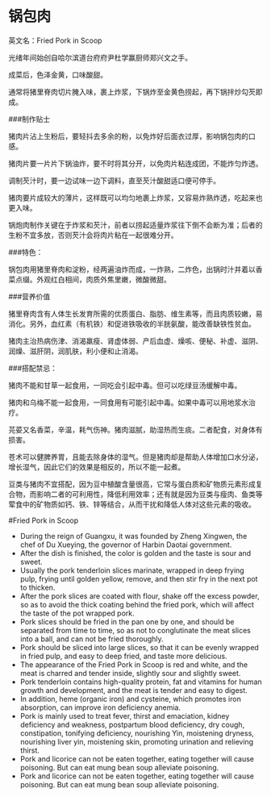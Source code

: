 # 锅包肉

英文名：Fried Pork in Scoop

光绪年间始创自哈尔滨道台府府尹杜学赢厨师郑兴文之手。

成菜后，色泽金黄，口味酸甜。

通常将猪里脊肉切片腌入味，裹上炸浆，下锅炸至金黄色捞起，再下锅拌炒勾芡即成。

###制作贴士

猪肉片沾上生粉后，要轻抖去多余的粉，以免炸好后面衣过厚，影响锅包肉的口感。

猪肉片要一片片下锅油炸，要不时将其分开，以免肉片粘连成团，不能炸匀炸透。

调制芡汁时，要一边试味一边下调料，直至芡汁酸甜适口便可停手。

猪肉要片成较大的薄片，这样既可以均匀地裹上炸浆，又容易炸熟炸透，吃起来也更入味。

锅炮肉制作关键在于炸浆和芡汁，前者以捞起适量炸浆往下倒不会断为准；后者的生粉不宜多放，否则芡汁会将肉片粘在一起很难分开。

###特色：

锅包肉用猪里脊肉和淀粉，经两遍油炸而成，一炸熟，二炸色，出锅时汁并着以香菜点缀。外观红白相间，肉质外焦里嫩，微酸微甜。

###营养价值

猪里脊肉含有人体生长发育所需的优质蛋白、脂肪、维生素等，而且肉质较嫩，易消化。另外，血红素（有机铁）和促进铁吸收的半胱氨酸，能改善缺铁性贫血。

猪肉主治热病伤津、消渴羸瘦、肾虚体弱、产后血虚、燥咳、便秘、补虚、滋阴、润燥、滋肝阴，润肌肤，利小便和止消渴。

###搭配禁忌：

猪肉不能和甘草一起食用，一同吃会引起中毒。但可以吃绿豆汤缓解中毒。

猪肉和乌梅不能一起食用，一同食用有可能引起中毒。如果中毒可以用地浆水治疗。

芫荽又名香菜，辛温，耗气伤神。猪肉滋腻，助湿热而生痰。二者配食，对身体有损害。

苍术可以健脾养胃，且能去除身体的湿气。但是猪肉却是帮助人体增加口水分泌，增长湿气，因此它们的效果是相反的，所以不能一起煮。

豆类与猪肉不宜搭配，因为豆中植酸含量很高，它常与蛋白质和矿物质元素形成复合物，而影响二者的可利用性，降低利用效率；还有就是因为豆类与瘦肉、鱼类等荤食中的矿物质如钙、铁、锌等结合，从而干扰和降低人体对这些元素的吸收。


#Fried Pork in Scoop

- During the reign of Guangxu, it was founded by Zheng Xingwen, the chef of Du Xueying, the governor of Harbin Daotai government.
- After the dish is finished, the color is golden and the taste is sour and sweet.
- Usually the pork tenderloin slices marinate, wrapped in deep frying pulp, frying until golden yellow, remove, and then stir fry in the next pot to thicken.
- After the pork slices are coated with flour, shake off the excess powder, so as to avoid the thick coating behind the fried pork, which will affect the taste of the pot wrapped pork.
- Pork slices should be fried in the pan one by one, and should be separated from time to time, so as not to conglutinate the meat slices into a ball, and can not be fried thoroughly.
- Pork should be sliced into large slices, so that it can be evenly wrapped in fried pulp, and easy to deep fried, and taste more delicious.
- The appearance of the Fried Pork in Scoop is red and white, and the meat is charred and tender inside, slightly sour and slightly sweet.
- Pork tenderloin contains high-quality protein, fat and vitamins for human growth and development, and the meat is tender and easy to digest. 
- In addition, heme (organic iron) and cysteine, which promotes iron absorption, can improve iron deficiency anemia.
- Pork is mainly used to treat fever, thirst and emaciation, kidney deficiency and weakness, postpartum blood deficiency, dry cough, constipation, tonifying deficiency, nourishing Yin, moistening dryness, nourishing liver yin, moistening skin, promoting urination and relieving thirst.
- Pork and licorice can not be eaten together, eating together will cause poisoning. But can eat mung bean soup alleviate poisoning.
- Pork and licorice can not be eaten together, eating together will cause poisoning. But can eat mung bean soup alleviate poisoning.
